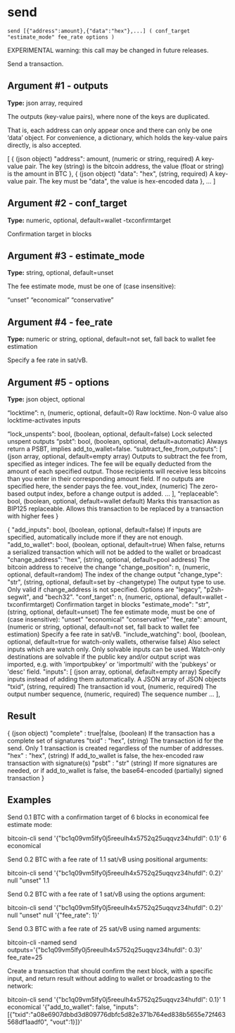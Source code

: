 # send

`send [{"address":amount},{"data":"hex"},...] ( conf_target "estimate_mode" fee_rate options )`

EXPERIMENTAL warning: this call may be changed in future releases.

Send a transaction.

## Argument #1 - outputs

**Type:** json array, required

The outputs (key-value pairs), where none of the keys are duplicated.

That is, each address can only appear once and there can only be one ‘data’ object. For convenience, a dictionary, which holds the key-value pairs directly, is also accepted.

[
  {                                 (json object)
    "address": amount,              (numeric or string, required) A key-value pair. The key (string) is the bitcoin address, the value (float or string) is the amount in BTC
  },
  {                                 (json object)
    "data": "hex",                  (string, required) A key-value pair. The key must be "data", the value is hex-encoded data
  },
  ...
]

## Argument #2 - conf\_target

**Type:** numeric, optional, default=wallet -txconfirmtarget

Confirmation target in blocks

## Argument #3 - estimate\_mode

**Type:** string, optional, default=unset

The fee estimate mode, must be one of (case insensitive):

“unset” “economical” “conservative”

## Argument #4 - fee\_rate

**Type:** numeric or string, optional, default=not set, fall back to wallet fee estimation

Specify a fee rate in sat/vB.

## Argument #5 - options

**Type:** json object, optional

“locktime”: n, (numeric, optional, default=0) Raw locktime. Non-0 value also locktime-activates inputs

“lock\_unspents”: bool, (boolean, optional, default=false) Lock selected unspent outputs “psbt”: bool, (boolean, optional, default=automatic) Always return a PSBT, implies add\_to\_wallet=false. “subtract\_fee\_from\_outputs”: \[ (json array, optional, default=empty array) Outputs to subtract the fee from, specified as integer indices. The fee will be equally deducted from the amount of each specified output. Those recipients will receive less bitcoins than you enter in their corresponding amount field. If no outputs are specified here, the sender pays the fee. vout\_index, (numeric) The zero-based output index, before a change output is added. … \], “replaceable”: bool, (boolean, optional, default=wallet default) Marks this transaction as BIP125 replaceable. Allows this transaction to be replaced by a transaction with higher fees }

{
  "add_inputs": bool,               (boolean, optional, default=false) If inputs are specified, automatically include more if they are not enough.
  "add_to_wallet": bool,            (boolean, optional, default=true) When false, returns a serialized transaction which will not be added to the wallet or broadcast
  "change_address": "hex",          (string, optional, default=pool address) The bitcoin address to receive the change
  "change_position": n,             (numeric, optional, default=random) The index of the change output
  "change_type": "str",             (string, optional, default=set by -changetype) The output type to use. Only valid if change_address is not specified. Options are "legacy", "p2sh-segwit", and "bech32".
  "conf_target": n,                 (numeric, optional, default=wallet -txconfirmtarget) Confirmation target in blocks
  "estimate_mode": "str",           (string, optional, default=unset) The fee estimate mode, must be one of (case insensitive):
                                    "unset"
                                    "economical"
                                    "conservative"
  "fee_rate": amount,               (numeric or string, optional, default=not set, fall back to wallet fee estimation) Specify a fee rate in sat/vB.
  "include_watching": bool,         (boolean, optional, default=true for watch-only wallets, otherwise false) Also select inputs which are watch only.
                                    Only solvable inputs can be used. Watch-only destinations are solvable if the public key and/or output script was imported,
                                    e.g. with 'importpubkey' or 'importmulti' with the 'pubkeys' or 'desc' field.
  "inputs": [                       (json array, optional, default=empty array) Specify inputs instead of adding them automatically. A JSON array of JSON objects
    "txid",                         (string, required) The transaction id
    vout,                           (numeric, required) The output number
    sequence,                       (numeric, required) The sequence number
    ...
  ],

## Result

{                             (json object)
  "complete" : true|false,    (boolean) If the transaction has a complete set of signatures
  "txid" : "hex",             (string) The transaction id for the send. Only 1 transaction is created regardless of the number of addresses.
  "hex" : "hex",              (string) If add_to_wallet is false, the hex-encoded raw transaction with signature(s)
  "psbt" : "str"              (string) If more signatures are needed, or if add_to_wallet is false, the base64-encoded (partially) signed transaction
}

## Examples

Send 0.1 BTC with a confirmation target of 6 blocks in economical fee estimate mode:

bitcoin-cli send '{"bc1q09vm5lfy0j5reeulh4x5752q25uqqvz34hufdl": 0.1}' 6 economical

Send 0.2 BTC with a fee rate of 1.1 sat/vB using positional arguments:

bitcoin-cli send '{"bc1q09vm5lfy0j5reeulh4x5752q25uqqvz34hufdl": 0.2}' null "unset" 1.1

Send 0.2 BTC with a fee rate of 1 sat/vB using the options argument:

bitcoin-cli send '{"bc1q09vm5lfy0j5reeulh4x5752q25uqqvz34hufdl": 0.2}' null "unset" null '{"fee_rate": 1}'

Send 0.3 BTC with a fee rate of 25 sat/vB using named arguments:

bitcoin-cli -named send outputs='{"bc1q09vm5lfy0j5reeulh4x5752q25uqqvz34hufdl": 0.3}' fee_rate=25

Create a transaction that should confirm the next block, with a specific input, and return result without adding to wallet or broadcasting to the network:

bitcoin-cli send '{"bc1q09vm5lfy0j5reeulh4x5752q25uqqvz34hufdl": 0.1}' 1 economical '{"add_to_wallet": false, "inputs": [{"txid":"a08e6907dbbd3d809776dbfc5d82e371b764ed838b5655e72f463568df1aadf0", "vout":1}]}'